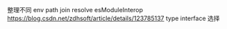 整理不同 env
path join resolve
esModuleInterop https://blog.csdn.net/zdhsoft/article/details/123785137
type interface 选择
